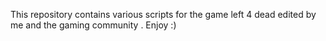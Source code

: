 This repository contains various scripts for the game left 4 dead edited by me and the gaming community . Enjoy :)